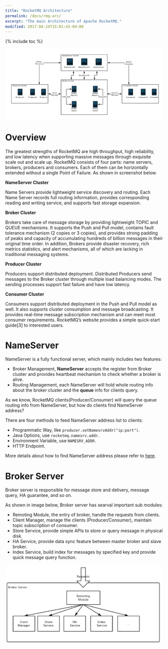```yaml
---
title: "RocketMQ Architecture"
permalink: /docs/rmq-arc/
excerpt: "The main Architecture of Apache RocketMQ."
modified: 2017-04-24T15:01:43-04:00
---
```



{% include toc %}


![](/assets/images/rmq-basic-arc.png)

# Overview

The greatest strengths of RocketMQ are high throughput, high reliability, and low latency when supporting massive messages through exquisite scale out and scale up. RocketMQ consists of four parts: name servers, brokers, producers and consumers. Each of them can be horizontally extended without a single Point of Failure. As shown in screenshot below.



**NameServer Cluster**

Name Servers provide lightweight service discovery and routing. Each Name Server records full routing information, provides corresponding reading and writing service, and supports fast storage expansion.

**Broker Cluster**

Brokers take care of message storage by providing lightweight TOPIC and QUEUE mechanisms. It supports the Push and Pull model, contains fault tolerance mechanism (2 copies or 3 copies), and provides strong padding of peaks and capacity of accumulating hundreds of billion messages in their original time order. In addition, Brokers provide disaster recovery, rich metrics statistics, and alert mechanisms, all of which are lacking in traditional messaging systems.

**Producer Cluster**

Producers support distributed deployment. Distributed Producers send messages to the Broker cluster through multiple load balancing modes. The sending processes support fast failure and have low latency.

**Consumer Cluster**

Consumers support distributed deployment in the Push and Pull model as well. It also supports cluster consumption and message broadcasting. It provides real-time message subscription mechanism and can meet most consumer requirements. 
RocketMQ’s website provides a simple quick-start guide[3] to interested users.

# NameServer

NameServer is a fully functional server, which mainly includes two features:

* Broker Management, **NameServer** accepts the register from Broker cluster and provides heartbeat mechanism to check whether a broker is alive.
* Routing Management, each NameServer will hold whole routing info about the broker cluster and the **queue** info for clients query.

As we know, RocketMQ clients(Producer/Consumer) will query the queue routing info from NameServer, but how do clients find NameServer address?

There are four methods to feed NameServer address list to clients:

* Programmatic Way, like `producer.setNamesrvAddr("ip:port")`.
* Java Options, use `rocketmq.namesrv.addr`.
* Environment Variable, use `NAMESRV_ADDR`.
* HTTP Endpoint.

More details about how to find NameServer address please refer to [here](/rocketmq/four-methods-to-feed-name-server-address-list/).

# Broker Server

Broker server is responsible for message store and delivery, message query, HA guarantee, and so on.

As shown in image below, Broker server has searval important sub modules:

* Remoting Module, the entry of broker, handle the requests from clients.
* Client Manager, manage the clients (Producer/Consumer), maintain topic subscription of consumer.
* Store Service, provide simple APIs to store or query message in physical disk.
* HA Service, provide data sync feature between master broker and slave broker.
* Index Service, build index for messages by specified key and provide quick message query function.

![](/assets/images/rmq-basic-component.png)

